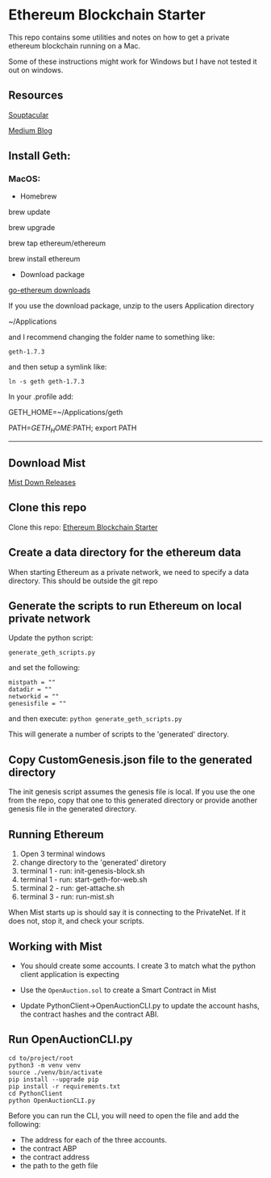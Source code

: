 
# Ethereum Blockchain Starter

This repo contains some utilities and notes on how to get a
private ethereum blockchain running on a Mac.

Some of these instructions might work for Windows but I have not
tested it out on windows.

## Resources

[Souptacular](https://souptacular.gitbooks.io/ethereum-tutorials-and-tips-by-hudson/content/private-chain.html)

[Medium Blog](https://medium.com/@WWWillems/how-to-set-up-a-private-ethereum-testnet-blockchain-using-geth-and-homebrew-1106a27e8e1e)


## Install Geth:

### MacOS:

- Homebrew

brew update

brew upgrade

brew tap ethereum/ethereum

brew install ethereum

- Download package

[go-ethereum downloads](https://ethereum.github.io/go-ethereum/downloads/)

If you use the download package, unzip to the users Application directory

~/Applications

and I recommend changing the folder name to something like:

```geth-1.7.3```

and then setup a symlink like:

```ln -s geth geth-1.7.3```

In your .profile add:

GETH_HOME=~/Applications/geth

PATH=$GETH_HOME:$PATH; export PATH


--------

## Download Mist

[Mist Down Releases](https://github.com/ethereum/mist/releases)


## Clone this repo

Clone this repo:  [Ethereum Blockchain Starter](https://github.com)

## Create a data directory for the ethereum data

When starting Ethereum as a private network, we need to specify
a data directory.  This should be outside the git repo

## Generate the scripts to run Ethereum on local private network

Update the python script:

```generate_geth_scripts.py```

and set the following:

```
mistpath = ""
datadir = ""
networkid = ""
genesisfile = ""
```


and then execute:
```python generate_geth_scripts.py```

This will generate a number of scripts to the 'generated' directory.

## Copy CustomGenesis.json file to the generated directory

The init genesis script assumes the genesis file is local.  If you
use the one from the repo, copy that one to this generated directory
or provide another genesis file in the generated directory.


## Running Ethereum

1) Open 3 terminal windows
2) change directory to the 'generated' diretory
3) terminal 1 - run: init-genesis-block.sh
4) terminal 1 - run: start-geth-for-web.sh
5) terminal 2 - run: get-attache.sh
6) terminal 3 - run: run-mist.sh

When Mist starts up is should say it is connecting to the PrivateNet.
If it does not, stop it, and check your scripts.

## Working with Mist

- You should create some accounts.  I create 3 to match what the
python client application is expecting

- Use the ```OpenAuction.sol``` to create a Smart Contract in Mist

- Update PythonClient->OpenAuctionCLI.py to update the account hashs,
the contract hashes and the contract ABI.

## Run OpenAuctionCLI.py

```
cd to/project/root
python3 -m venv venv
source ./venv/bin/activate
pip install --upgrade pip
pip install -r requirements.txt
cd PythonClient
python OpenAuctionCLI.py
```

Before you can run the CLI, you will need to open the file and add the
following:

* The address for each of the three accounts.
* the contract ABP
* the contract address
* the path to the geth file
